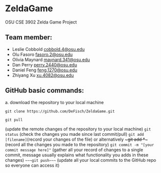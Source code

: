 # ZeldaGame
OSU CSE 3902 Zelda Game Project

## Team member:
- Leslie Cobbold	cobbold.4@osu.edu
- Olu Fasoro	    fasoro.2@osu.edu
- Olivia Maynard	maynard.341@osu.edu
- Dan Perry	      perry.2440@osu.edu
- Daniel Feng     feng.1270@osu.edu
- Zhiyang Xu      xu.4082@osu.edu

## GitHub basic commands:
a. download the repository to your local machine
```shell
git clone https://github.com/DeFisch/ZeldaGame.git
```

```
git pull
```
(update the remote changes of the repository to your local machine)
```git status``` (check the changes you made since last commit/pull)
```git add [filename]```(record your changes of the file) or alternatively ~~~git add *~~~ (record all the changes you made to the repository)
```git commit -m "[your commit message here]"``` (gather all your record of changes to a single commit, message usually explains what functionality you adds in these changes)
```~~~git push~~~``` (update all your local commits to the GitHub repo so everyone can access it)
